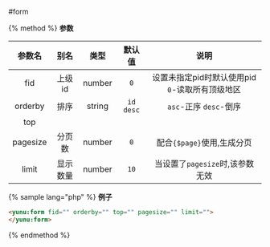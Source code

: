 #form

> 

{% method %}
**参数**

|参数名|别名|类型|默认值|说明|
|:----:|:--:|:--:|:----:|:--:|
|fid|上级id|number|`0`|设置未指定pid时默认使用pid `0`-读取所有顶级地区|
|orderby|排序|string|`id desc`|`asc`-正序 `desc`-倒序|
|top |||||
|pagesize|分页数|number|`0`|配合`{$page}`使用,生成分页|
|limit|显示数量|number|`10`|当设置了`pagesize`时,该参数无效|

{% sample lang="php" %}
**例子**

```html
<yunu:form fid="" orderby="" top="" pagesize="" limit="">
</yunu:form>
```

{% endmethod %}
